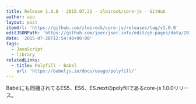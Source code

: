 ```yaml
---
title: Release 1.0.0 - 2015.07.22 · zloirock/core-js · GitHub
author: azu
layout: post
itemUrl: 'https://github.com/zloirock/core-js/releases/tag/v1.0.0'
editJSONPath: 'https://github.com/jser/jser.info/edit/gh-pages/data/2015/07/index.json'
date: '2015-07-28T12:54:40+00:00'
tags:
  - JavaScript
  - library
relatedLinks:
  - title: Polyfill · Babel
    url: 'https://babeljs.io/docs/usage/polyfill/'
---
```

Babelにも同梱されてるES5、ES6、ES.nextのpolyfillであるcore-js 1.0.0リリース。

